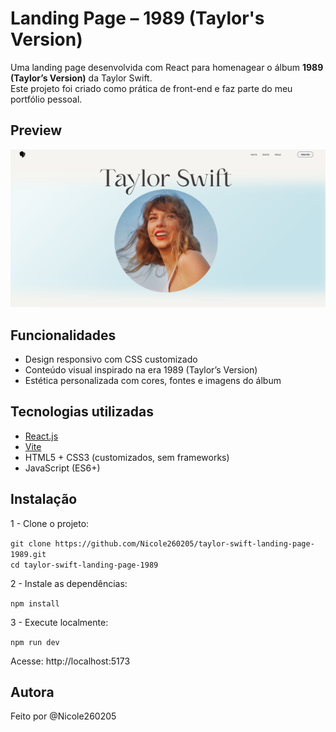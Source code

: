 # Landing Page – 1989 (Taylor's Version)
 

Uma landing page desenvolvida com React para homenagear o álbum **1989 (Taylor’s Version)** da Taylor Swift.  
Este projeto foi criado como prática de front-end e faz parte do meu portfólio pessoal. 

## Preview

![preview do site](./preview.png)

## Funcionalidades

- Design responsivo com CSS customizado
- Conteúdo visual inspirado na era 1989 (Taylor’s Version)
- Estética personalizada com cores, fontes e imagens do álbum

## Tecnologias utilizadas

- [React.js](https://reactjs.org/)
- [Vite](https://vitejs.dev/)
- HTML5 + CSS3 (customizados, sem frameworks)
- JavaScript (ES6+)

## Instalação

1 - Clone o projeto:

`git clone https://github.com/Nicole260205/taylor-swift-landing-page-1989.git` <br>
`cd taylor-swift-landing-page-1989` <br>

2 - Instale as dependências:

`npm install`

3 - Execute localmente:

`npm run dev`

Acesse: http://localhost:5173

## Autora
Feito por @Nicole260205